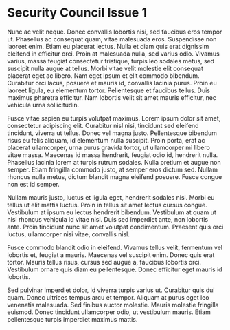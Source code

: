 # Security Council Issue 1

Nunc ac velit neque. Donec convallis lobortis nisi, sed faucibus eros tempor ut. Phasellus ac consequat quam, vitae malesuada eros. Suspendisse non laoreet enim. Etiam eu placerat lectus. Nulla et diam quis erat dignissim eleifend in efficitur orci. Proin at malesuada nulla, sed varius odio. Vivamus varius, massa feugiat consectetur tristique, turpis leo sodales metus, sed suscipit nulla augue at tellus. Morbi vitae velit molestie elit consequat placerat eget ac libero. Nam eget ipsum et elit commodo bibendum. Curabitur orci lacus, posuere et mauris id, convallis lacinia purus. Proin eu laoreet ligula, eu elementum tortor. Pellentesque et faucibus tellus. Duis maximus pharetra efficitur. Nam lobortis velit sit amet mauris efficitur, nec vehicula urna sollicitudin.

Fusce vitae sapien eu turpis volutpat maximus. Lorem ipsum dolor sit amet, consectetur adipiscing elit. Curabitur nisl nisi, tincidunt sed eleifend tincidunt, viverra ut tellus. Donec vel magna justo. Pellentesque bibendum risus eu felis aliquam, id elementum nulla suscipit. Proin porta, erat ac placerat ullamcorper, urna purus gravida tortor, ut ullamcorper mi libero vitae massa. Maecenas id massa hendrerit, feugiat odio id, hendrerit nulla. Phasellus lacinia lorem at turpis rutrum sodales. Nulla pretium et augue non semper. Etiam fringilla commodo justo, at semper eros dictum sed. Nullam rhoncus nulla metus, dictum blandit magna eleifend posuere. Fusce congue non est id semper.

Nullam mauris justo, luctus et ligula eget, hendrerit sodales nisi. Morbi eu tellus ut elit mattis luctus. Proin in tellus sit amet lectus cursus congue. Vestibulum at ipsum eu lectus hendrerit bibendum. Vestibulum at quam ut nisi rhoncus vehicula id vitae nisl. Duis sed imperdiet ante, non lobortis ante. Proin tincidunt nunc sit amet volutpat condimentum. Praesent quis orci luctus, ullamcorper nisi vitae, convallis nisl.

Fusce commodo blandit odio in eleifend. Vivamus tellus velit, fermentum vel lobortis et, feugiat a mauris. Maecenas vel suscipit enim. Donec quis erat tortor. Mauris tellus risus, cursus sed augue a, faucibus lobortis orci. Vestibulum ornare quis diam eu pellentesque. Donec efficitur eget mauris id lobortis.

Sed pulvinar imperdiet dolor, id viverra turpis varius ut. Curabitur quis dui quam. Donec ultrices tempus arcu et tempor. Aliquam at purus eget leo venenatis malesuada. Sed finibus auctor molestie. Mauris molestie fringilla euismod. Donec tincidunt ullamcorper odio, ut vestibulum mauris. Etiam pellentesque turpis imperdiet maximus mattis.
